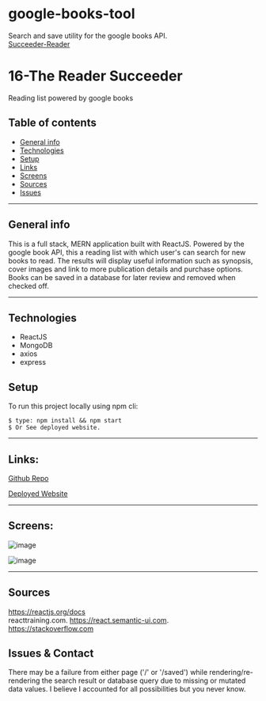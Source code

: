 # google-books-tool
Search and save utility for the google books API.  
[Succeeder-Reader](https://succeeder-reader.herokuapp.com/)


# 16-The Reader Succeeder

Reading list powered by google books

## Table of contents
* [General info](#general-info)
* [Technologies](#technologies)
* [Setup](#setup)
* [Links](#links)
* [Screens](#screen-grabs)
* [Sources](#sources)
* [Issues](#issues)

___

## General info
This is a full stack, MERN  application built with ReactJS.  Powered by the google book API, this a reading list with which user's can search for new books to read. The results will display useful information such as synopsis, cover images and link to more publication details and purchase options.  Books can be saved in a database for later review and removed when checked off.     

___

## Technologies
* ReactJS
* MongoDB
* axios
* express

	
## Setup
To run this project locally using npm cli:
```
$ type: npm install && npm start
$ Or See deployed website.  
```
___

## Links:

[Github Repo](https://github.com/drthisguy/18-react-reading-list)

[Deployed Website](https://succeeder-reader.herokuapp.com)

___

## Screens:
![image](https://user-images.githubusercontent.com/48693333/80837492-ddd81c00-8bc4-11ea-974a-f92b8f9a0820.png)    




![image](https://user-images.githubusercontent.com/48693333/80837580-14ae3200-8bc5-11ea-8548-a7587317b039.png)

___

## Sources
https://reactjs.org/docs  
reacttraining.com. 
https://react.semantic-ui.com.  
https://stackoverflow.com


## Issues & Contact

There may be a failure from either page ('/' or '/saved') while rendering/re-rendering the search result or database query due to missing or mutated data values.  I believe I accounted for all possibilities but you never know. 
